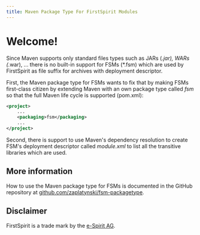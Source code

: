 ```yaml
---
title: Maven Package Type For FirstSpirit Modules
---
```


# Welcome!

Since Maven supports only standard files types such as JARs (*.jar), WARs (*.war), ... there is no 
built-in support for FSMs (*.fsm) which are used by FirstSpirit as file suffix for archives with 
deployment descriptor.

First, the Maven package type for FSMs wants to fix that by making FSMs first-class citizen by 
extending Maven with an own package type called _fsm_ so that the full Maven life cycle is 
supported (pom.xml):

```xml
<project>
    ...
    <packaging>fsm</packaging>
    ...
</project>
```
Second, there is support to use Maven's dependency resolution to create FSM's deployment 
descriptor called _module.xml_ to list all the transitive libraries which are used.

## More information

How to use the Maven package type for FSMs is documented in the GitHub repository at 
[github.com/zaplatynski/fsm-packagetype](https://github.com/zaplatynski/fsm-packagetype).

## Disclaimer

FirstSpirit is a trade mark by the [e-Spirit AG](https://www.e-spirit.com).